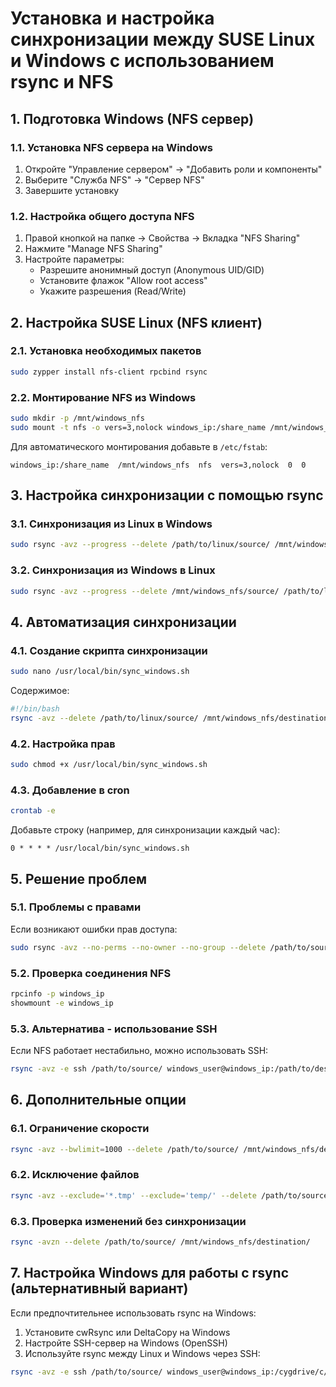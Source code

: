 # Установка и настройка синхронизации между SUSE Linux и Windows с использованием rsync и NFS

## 1. Подготовка Windows (NFS сервер)

### 1.1. Установка NFS сервера на Windows
1. Откройте "Управление сервером" → "Добавить роли и компоненты"
2. Выберите "Служба NFS" → "Сервер NFS"
3. Завершите установку

### 1.2. Настройка общего доступа NFS
1. Правой кнопкой на папке → Свойства → Вкладка "NFS Sharing"
2. Нажмите "Manage NFS Sharing"
3. Настройте параметры:
   - Разрешите анонимный доступ (Anonymous UID/GID)
   - Установите флажок "Allow root access"
   - Укажите разрешения (Read/Write)

## 2. Настройка SUSE Linux (NFS клиент)

### 2.1. Установка необходимых пакетов
```bash
sudo zypper install nfs-client rpcbind rsync
```

### 2.2. Монтирование NFS из Windows
```bash
sudo mkdir -p /mnt/windows_nfs
sudo mount -t nfs -o vers=3,nolock windows_ip:/share_name /mnt/windows_nfs
```

Для автоматического монтирования добавьте в `/etc/fstab`:
```
windows_ip:/share_name  /mnt/windows_nfs  nfs  vers=3,nolock  0  0
```

## 3. Настройка синхронизации с помощью rsync

### 3.1. Синхронизация из Linux в Windows
```bash
sudo rsync -avz --progress --delete /path/to/linux/source/ /mnt/windows_nfs/destination/
```

### 3.2. Синхронизация из Windows в Linux
```bash
sudo rsync -avz --progress --delete /mnt/windows_nfs/source/ /path/to/linux/destination/
```

## 4. Автоматизация синхронизации

### 4.1. Создание скрипта синхронизации
```bash
sudo nano /usr/local/bin/sync_windows.sh
```
Содержимое:
```bash
#!/bin/bash
rsync -avz --delete /path/to/linux/source/ /mnt/windows_nfs/destination/ >> /var/log/rsync_windows.log
```

### 4.2. Настройка прав
```bash
sudo chmod +x /usr/local/bin/sync_windows.sh
```

### 4.3. Добавление в cron
```bash
crontab -e
```
Добавьте строку (например, для синхронизации каждый час):
```
0 * * * * /usr/local/bin/sync_windows.sh
```

## 5. Решение проблем

### 5.1. Проблемы с правами
Если возникают ошибки прав доступа:
```bash
sudo rsync -avz --no-perms --no-owner --no-group --delete /path/to/source/ /mnt/windows_nfs/destination/
```

### 5.2. Проверка соединения NFS
```bash
rpcinfo -p windows_ip
showmount -e windows_ip
```

### 5.3. Альтернатива - использование SSH
Если NFS работает нестабильно, можно использовать SSH:
```bash
rsync -avz -e ssh /path/to/source/ windows_user@windows_ip:/path/to/destination/
```

## 6. Дополнительные опции

### 6.1. Ограничение скорости
```bash
rsync -avz --bwlimit=1000 --delete /path/to/source/ /mnt/windows_nfs/destination/
```

### 6.2. Исключение файлов
```bash
rsync -avz --exclude='*.tmp' --exclude='temp/' --delete /path/to/source/ /mnt/windows_nfs/destination/
```

### 6.3. Проверка изменений без синхронизации
```bash
rsync -avzn --delete /path/to/source/ /mnt/windows_nfs/destination/
```

## 7. Настройка Windows для работы с rsync (альтернативный вариант)

Если предпочтительнее использовать rsync на Windows:
1. Установите cwRsync или DeltaCopy на Windows
2. Настройте SSH-сервер на Windows (OpenSSH)
3. Используйте rsync между Linux и Windows через SSH:
```bash
rsync -avz -e ssh /path/to/source/ windows_user@windows_ip:/cygdrive/c/path/to/destination/
```